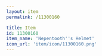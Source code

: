 ```yaml
---
layout: item
permalink: /11300160

title: Item
id: 11300160
item_name: 'Nepentooth''s Helmet'
icon_url: 'item/icon/11300160.png'
---
```

